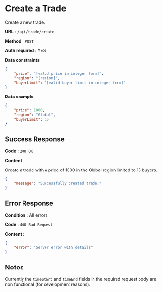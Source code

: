 # Create a Trade

Create a new trade.

**URL** : `/api/trade/create`

**Method** : `POST`

**Auth required** : YES

**Data constraints**

```json
{
    "price": "[valid price in integer form]",
    "region": "[region]",
    "buyerLimit": "[valid buyer limit in integer form]"
}
```

**Data example**

```json
{
    "price": 1000,
    "region": "Global",
    "buyerLimit": 15
}
```

## Success Response

**Code** : `200 OK`

**Content**

Create a trade with a price of 1000 in the Global region limited to 15 buyers.

```json
{
    "message": "Successfully created trade."
}
```

## Error Response

**Condition** : All errors

**Code** : `400 Bad Request`

**Content** :

```json
{
    "error": "Server error with details"
}
```

## Notes
Currently the `timeStart` and `timeEnd` fields in the required request body are non functional (for development reasons). 